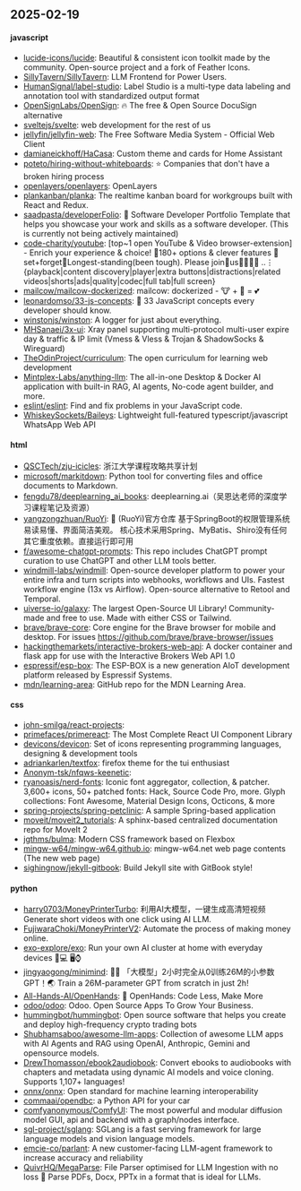 ## 2025-02-19

#### javascript
* [lucide-icons/lucide](https://github.com/lucide-icons/lucide): Beautiful & consistent icon toolkit made by the community. Open-source project and a fork of Feather Icons.
* [SillyTavern/SillyTavern](https://github.com/SillyTavern/SillyTavern): LLM Frontend for Power Users.
* [HumanSignal/label-studio](https://github.com/HumanSignal/label-studio): Label Studio is a multi-type data labeling and annotation tool with standardized output format
* [OpenSignLabs/OpenSign](https://github.com/OpenSignLabs/OpenSign): 🔥 The free & Open Source DocuSign alternative
* [sveltejs/svelte](https://github.com/sveltejs/svelte): web development for the rest of us
* [jellyfin/jellyfin-web](https://github.com/jellyfin/jellyfin-web): The Free Software Media System - Official Web Client
* [damianeickhoff/HaCasa](https://github.com/damianeickhoff/HaCasa): Custom theme and cards for Home Assistant
* [poteto/hiring-without-whiteboards](https://github.com/poteto/hiring-without-whiteboards): ⭐️ Companies that don't have a broken hiring process
* [openlayers/openlayers](https://github.com/openlayers/openlayers): OpenLayers
* [plankanban/planka](https://github.com/plankanban/planka): The realtime kanban board for workgroups built with React and Redux.
* [saadpasta/developerFolio](https://github.com/saadpasta/developerFolio): 🚀 Software Developer Portfolio Template that helps you showcase your work and skills as a software developer. (This is currently not being actively maintained)
* [code-charity/youtube](https://github.com/code-charity/youtube): [top~1 open YouTube & Video browser-extension] - Enrich your experience & choice! 🧰180+ options & clever features 📌set+forget📌Longest-standing(been tough). Please join🧩us👨‍👩‍👧‍👧 ..⋮ {playback|content discovery|player|extra buttons|distractions|related videos|shorts|ads|quality|codec|full tab|full screen}
* [mailcow/mailcow-dockerized](https://github.com/mailcow/mailcow-dockerized): mailcow: dockerized - 🐮 + 🐋 = 💕
* [leonardomso/33-js-concepts](https://github.com/leonardomso/33-js-concepts): 📜 33 JavaScript concepts every developer should know.
* [winstonjs/winston](https://github.com/winstonjs/winston): A logger for just about everything.
* [MHSanaei/3x-ui](https://github.com/MHSanaei/3x-ui): Xray panel supporting multi-protocol multi-user expire day & traffic & IP limit (Vmess & Vless & Trojan & ShadowSocks & Wireguard)
* [TheOdinProject/curriculum](https://github.com/TheOdinProject/curriculum): The open curriculum for learning web development
* [Mintplex-Labs/anything-llm](https://github.com/Mintplex-Labs/anything-llm): The all-in-one Desktop & Docker AI application with built-in RAG, AI agents, No-code agent builder, and more.
* [eslint/eslint](https://github.com/eslint/eslint): Find and fix problems in your JavaScript code.
* [WhiskeySockets/Baileys](https://github.com/WhiskeySockets/Baileys): Lightweight full-featured typescript/javascript WhatsApp Web API

#### html
* [QSCTech/zju-icicles](https://github.com/QSCTech/zju-icicles): 浙江大学课程攻略共享计划
* [microsoft/markitdown](https://github.com/microsoft/markitdown): Python tool for converting files and office documents to Markdown.
* [fengdu78/deeplearning_ai_books](https://github.com/fengdu78/deeplearning_ai_books): deeplearning.ai（吴恩达老师的深度学习课程笔记及资源）
* [yangzongzhuan/RuoYi](https://github.com/yangzongzhuan/RuoYi): 🎉 (RuoYi)官方仓库 基于SpringBoot的权限管理系统 易读易懂、界面简洁美观。 核心技术采用Spring、MyBatis、Shiro没有任何其它重度依赖。直接运行即可用
* [f/awesome-chatgpt-prompts](https://github.com/f/awesome-chatgpt-prompts): This repo includes ChatGPT prompt curation to use ChatGPT and other LLM tools better.
* [windmill-labs/windmill](https://github.com/windmill-labs/windmill): Open-source developer platform to power your entire infra and turn scripts into webhooks, workflows and UIs. Fastest workflow engine (13x vs Airflow). Open-source alternative to Retool and Temporal.
* [uiverse-io/galaxy](https://github.com/uiverse-io/galaxy): The largest Open-Source UI Library! Community-made and free to use. Made with either CSS or Tailwind.
* [brave/brave-core](https://github.com/brave/brave-core): Core engine for the Brave browser for mobile and desktop. For issues https://github.com/brave/brave-browser/issues
* [hackingthemarkets/interactive-brokers-web-api](https://github.com/hackingthemarkets/interactive-brokers-web-api): A docker container and flask app for use with the Interactive Brokers Web API 1.0
* [espressif/esp-box](https://github.com/espressif/esp-box): The ESP-BOX is a new generation AIoT development platform released by Espressif Systems.
* [mdn/learning-area](https://github.com/mdn/learning-area): GitHub repo for the MDN Learning Area.

#### css
* [john-smilga/react-projects](https://github.com/john-smilga/react-projects): 
* [primefaces/primereact](https://github.com/primefaces/primereact): The Most Complete React UI Component Library
* [devicons/devicon](https://github.com/devicons/devicon): Set of icons representing programming languages, designing & development tools
* [adriankarlen/textfox](https://github.com/adriankarlen/textfox): firefox theme for the tui enthusiast
* [Anonym-tsk/nfqws-keenetic](https://github.com/Anonym-tsk/nfqws-keenetic): 
* [ryanoasis/nerd-fonts](https://github.com/ryanoasis/nerd-fonts): Iconic font aggregator, collection, & patcher. 3,600+ icons, 50+ patched fonts: Hack, Source Code Pro, more. Glyph collections: Font Awesome, Material Design Icons, Octicons, & more
* [spring-projects/spring-petclinic](https://github.com/spring-projects/spring-petclinic): A sample Spring-based application
* [moveit/moveit2_tutorials](https://github.com/moveit/moveit2_tutorials): A sphinx-based centralized documentation repo for MoveIt 2
* [jgthms/bulma](https://github.com/jgthms/bulma): Modern CSS framework based on Flexbox
* [mingw-w64/mingw-w64.github.io](https://github.com/mingw-w64/mingw-w64.github.io): mingw-w64.net web page contents (The new web page)
* [sighingnow/jekyll-gitbook](https://github.com/sighingnow/jekyll-gitbook): Build Jekyll site with GitBook style!

#### python
* [harry0703/MoneyPrinterTurbo](https://github.com/harry0703/MoneyPrinterTurbo): 利用AI大模型，一键生成高清短视频 Generate short videos with one click using AI LLM.
* [FujiwaraChoki/MoneyPrinterV2](https://github.com/FujiwaraChoki/MoneyPrinterV2): Automate the process of making money online.
* [exo-explore/exo](https://github.com/exo-explore/exo): Run your own AI cluster at home with everyday devices 📱💻 🖥️⌚
* [jingyaogong/minimind](https://github.com/jingyaogong/minimind): 🚀🚀 「大模型」2小时完全从0训练26M的小参数GPT！🌏 Train a 26M-parameter GPT from scratch in just 2h!
* [All-Hands-AI/OpenHands](https://github.com/All-Hands-AI/OpenHands): 🙌 OpenHands: Code Less, Make More
* [odoo/odoo](https://github.com/odoo/odoo): Odoo. Open Source Apps To Grow Your Business.
* [hummingbot/hummingbot](https://github.com/hummingbot/hummingbot): Open source software that helps you create and deploy high-frequency crypto trading bots
* [Shubhamsaboo/awesome-llm-apps](https://github.com/Shubhamsaboo/awesome-llm-apps): Collection of awesome LLM apps with AI Agents and RAG using OpenAI, Anthropic, Gemini and opensource models.
* [DrewThomasson/ebook2audiobook](https://github.com/DrewThomasson/ebook2audiobook): Convert ebooks to audiobooks with chapters and metadata using dynamic AI models and voice cloning. Supports 1,107+ languages!
* [onnx/onnx](https://github.com/onnx/onnx): Open standard for machine learning interoperability
* [commaai/opendbc](https://github.com/commaai/opendbc): a Python API for your car
* [comfyanonymous/ComfyUI](https://github.com/comfyanonymous/ComfyUI): The most powerful and modular diffusion model GUI, api and backend with a graph/nodes interface.
* [sgl-project/sglang](https://github.com/sgl-project/sglang): SGLang is a fast serving framework for large language models and vision language models.
* [emcie-co/parlant](https://github.com/emcie-co/parlant): A new customer-facing LLM-agent framework to increase accuracy and reliability
* [QuivrHQ/MegaParse](https://github.com/QuivrHQ/MegaParse): File Parser optimised for LLM Ingestion with no loss 🧠 Parse PDFs, Docx, PPTx in a format that is ideal for LLMs.
